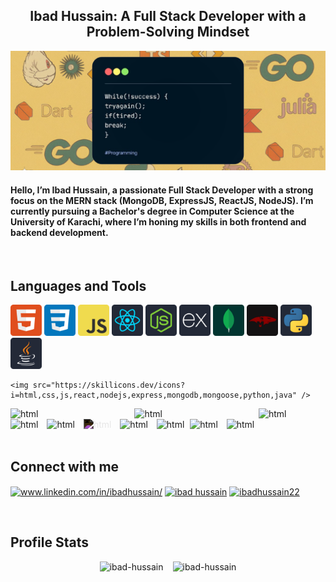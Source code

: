 <h2 align="center">Ibad Hussain: A Full Stack Developer with a Problem-Solving Mindset</h2>

![Banner](./assets/banner.png)

<h4>Hello, I’m Ibad Hussain, a passionate Full Stack Developer with a strong focus on the MERN stack (MongoDB, ExpressJS, ReactJS, NodeJS). I’m currently pursuing a Bachelor's degree in Computer Science at the University of Karachi, where I’m honing my skills in both frontend and backend development.</h4>

<br>

## Languages and Tools
<p align="left">
    <img src="./assets/html.png" width="50px"/>
    <img src="./assets/css.png" width="50px"/>
    <img src="./assets/javascript.png" width="50px"/>
    <img src="./assets/reactjs.png" width="50px"/>
    <img src="./assets/nodejs.png" width="50px"/>
    <img src="./assets/expressjs.png" width="50px"/>
    <img src="./assets/mongodb.png" width="50px"/>
    <img src="./assets/mongoose.png" width="50px"/>
    <img src="./assets/python.png" width="50px"/>
    <img src="./assets/java.png" width="50px"/>
    
    <img src="https://skillicons.dev/icons?i=html,css,js,react,nodejs,express,mongodb,mongoose,python,java" />
</p>
<div>    
    <span style="margin-right:150px"><img src="https://cdn.jsdelivr.net/gh/devicons/devicon@latest/icons/html5/html5-original-wordmark.svg" alt="html" width="40" height="40" /></span>
    <img src="https://cdn.jsdelivr.net/gh/devicons/devicon@latest/icons/css3/css3-original-wordmark.svg" alt="html" width="40" height="40" style="margin-right:150px;" />
    <img src="https://cdn.jsdelivr.net/gh/devicons/devicon@latest/icons/javascript/javascript-original.svg" alt="html" width="40" height="40" style="margin-right: 10px;" />
    <img src="https://cdn.jsdelivr.net/gh/devicons/devicon@latest/icons/react/react-original-wordmark.svg" alt="html" width="40" height="40" style="margin-right: 10px;" />
    <img src="https://cdn.jsdelivr.net/gh/devicons/devicon@latest/icons/nodejs/nodejs-original-wordmark.svg" alt="html" width="40" height="40" style="margin-right: 10px;" />
    <img src="https://cdn.jsdelivr.net/gh/devicons/devicon@latest/icons/express/express-original-wordmark.svg" alt="html" width="40" height="40" style="margin-right: 10px; filter:invert(1)" />
    <img src="https://cdn.jsdelivr.net/gh/devicons/devicon@latest/icons/mongodb/mongodb-original-wordmark.svg" alt="html" width="40" height="40" style="margin-right: 10px;" />
    <img src="https://cdn.jsdelivr.net/gh/devicons/devicon@latest/icons/mongoose/mongoose-original-wordmark.svg" alt="html" width="40" height="40" style="margin-right: 5px;" />
    <img src="https://cdn.jsdelivr.net/gh/devicons/devicon@latest/icons/python/python-original-wordmark.svg" alt="html" width="40" height="40" style="margin-right: 10px;" />
    <img src="https://cdn.jsdelivr.net/gh/devicons/devicon@latest/icons/java/java-original-wordmark.svg" alt="html" width="40" height="40"/>
</div>

<br>

## Connect with me
<p align="left">
    <a href="https://linkedin.com/in/ibadhussain/" target="blank"><img align="center" src="https://raw.githubusercontent.com/rahuldkjain/github-profile-readme-generator/master/src/images/icons/Social/linked-in-alt.svg" alt="www.linkedin.com/in/ibadhussain/" height="30" width="40" /></a>
    <a href="https://facebook.com/ibad hussain" target="blank"><img align="center" src="https://raw.githubusercontent.com/rahuldkjain/github-profile-readme-generator/master/src/images/icons/Social/facebook.svg" alt="ibad hussain" height="30" width="40" /></a>
    <a href="https://instagram.com/ibadhussain22" target="blank"><img align="center" src="https://raw.githubusercontent.com/rahuldkjain/github-profile-readme-generator/master/src/images/icons/Social/instagram.svg" alt="ibadhussain22" height="30" width="40" /></a>
</p>

<br>

## Profile Stats
<div style="display:flex; justify-content:center; align-items:center">
    <img src="https://github-readme-streak-stats.herokuapp.com/?user=ibad-hussain&theme=dark" alt="ibad-hussain" style="margin-right: 15px;" />
    <img src="https://github-readme-stats.vercel.app/api/top-langs?username=ibad-hussain&show_icons=true&locale=en&layout=compact&theme=dark" alt="ibad-hussain" />
</div>